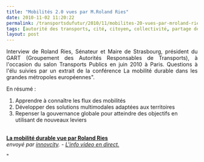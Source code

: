 ```yaml
---
title: "Mobilités 2.0 vues par M.Roland Ries"
date: 2010-11-02 11:20:22
permalink: /transportsdufutur/2010/11/mobilites-20-vues-par-mroland-ries.html
tags: [autorité des transports, cité, citoyen, collectivité, partage de données, Service de mobilité]
layout: post
---
```


<p style="text-align: justify">Interview de Roland Ries, Sénateur et Maire de Strasbourg, président du GART (Groupement des Autorités Responsables de Transports), à l'occasion du salon Transports Publics en juin 2010 à Paris. Questions à l'élu suivies par un extrait de la conférence La mobilité durable dans les grandes métropoles européennes".</p> <p>En résumé :</p> <ol> <li>Apprendre à connaître les flux des mobilités</li> <li>Développer des solutions multimodales adaptées aux territoires</li> <li>Repenser la gouvernance globale pour atteindre des objectifs en utilisant de nouveaux leviers</li> </ol> <p>        <br /><strong><a href=""http://www.dailymotion.com/video/xfb6s5_la-mobilite-durable-vue-par-roland_news"">La mobilité durable vue par Roland Ries</a></strong><br /><em>envoyé par <a href=""http://www.dailymotion.com/innovcity"">innovcity</a>. - <a href=""http://www.dailymotion.com/fr/channel/news"">L'info video en direct.</a></em></p>"
